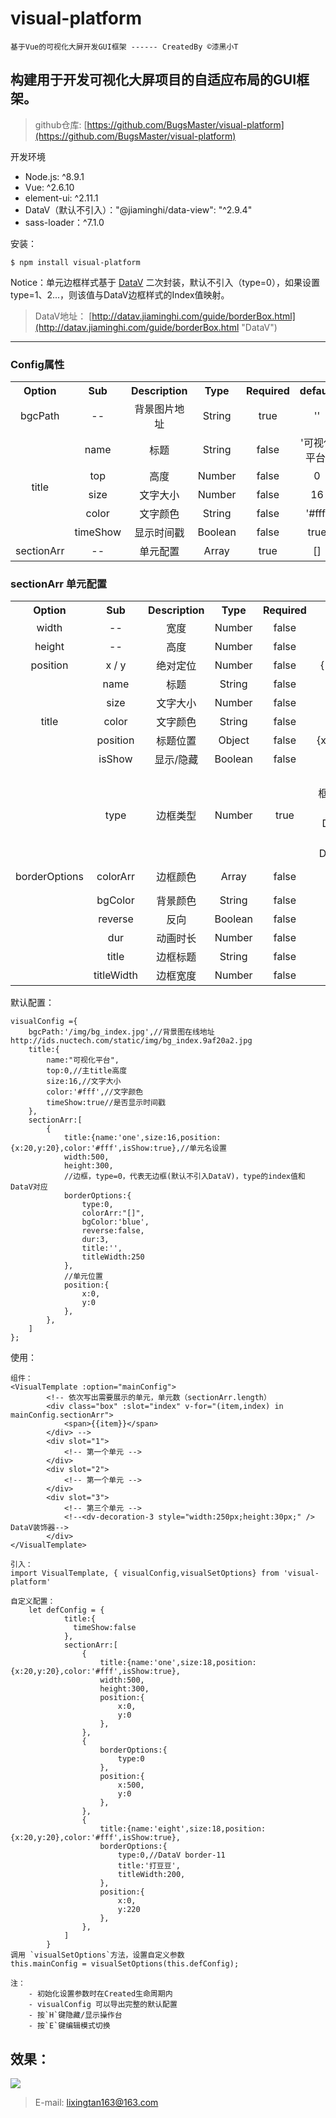 # visual-platform
	基于Vue的可视化大屏开发GUI框架 ------ CreatedBy ©漆黑小T

## 构建用于开发可视化大屏项目的自适应布局的GUI框架。 ##

>github仓库: [https://github.com/BugsMaster/visual-platform](https://github.com/BugsMaster/visual-platform)

开发环境

- Node.js: ^8.9.1
- Vue: ^2.6.10
- element-ui: ^2.11.1
- DataV（默认不引入）："@jiaminghi/data-view": "^2.9.4"
- sass-loader：^7.1.0

安装：

	$ npm install visual-platform

Notice：单元边框样式基于 [DataV](http://datav.jiaminghi.com/guide/borderBox.html "DataV") 二次封装，默认不引入（type=0），如果设置type=1、2...，则该值与DataV边框样式的Index值映射。
> 
>DataV地址： [http://datav.jiaminghi.com/guide/borderBox.html](http://datav.jiaminghi.com/guide/borderBox.html "DataV")

----------

### Config属性 ###

<table border="0" align="center" cellspacing="0" cellpadding="0">
    <tr>
        <th>Option</th>
		<th>Sub</th>
        <th>Description</th>
        <th>Type</th>
        <th>Required</th>
        <th>default</th>
    </tr>
 	<tr align="center">
		<td>bgcPath</td>
		<td>--</td>
        <td>背景图片地址</td>
        <td>String</td>
        <td>true</td>
		<td>''</td>
    </tr>
	<tr align="center">
        <td rowspan="5">title</td>
		<td>name</td>
		<td>标题</td>
        <td>String</td>
		<td>false</td>
        <td>'可视化平台'</td>
    </tr>
	<tr align="center">
		<td>top</td>
        <td>高度</td>
        <td>Number</td>
        <td>false</td>
		<td>0</td>
    </tr>
	<tr align="center">
		<td>size</td>
        <td>文字大小</td>
        <td>Number</td>
        <td>false</td>
		<td>16</td>
    </tr>
	<tr align="center">
		<td>color</td>
        <td>文字颜色</td>
        <td>String</td>
        <td>false</td>
		<td>'#fff'</td>
    </tr>
	<tr align="center">
		<td>timeShow</td>
        <td>显示时间戳</td>
        <td>Boolean</td>
        <td>false</td>
		<td>true</td>
    </tr>
    <tr align="center">
        <td>sectionArr</td>
		<td>--</td>
        <td>单元配置</td>
        <td>Array</td>
        <td>true</td>
		<td>[]</td>
    </tr>
</table>

### sectionArr 单元配置 ###

<table border="0" align="center" cellspacing="0" cellpadding="0">
	<tr>
        <th>Option</th>
		<th>Sub</th>
        <th>Description</th>
        <th>Type</th>
        <th>Required</th>
        <th>default</th>
    </tr>
	<tr align="center">
		<td>width</td>
		<td>--</td>
		<td>宽度</td>
        <td>Number</td>
		<td>false</td>
        <td>500</td>
    </tr>
	<tr align="center">
		<td>height</td>
		<td>--</td>
		<td>高度</td>
        <td>Number</td>
		<td>false</td>
        <td>300</td>
    </tr>
	<tr align="center">
		<td>position</td>
		<td>x / y</td>
		<td>绝对定位</td>
        <td>Number</td>
		<td>false</td>
        <td>{ x:0,y:0 }</td>
    </tr>
	<tr align="center">
		<td rowspan="5">title</td>
		<td>name</td>
		<td>标题</td>
        <td>String</td>
		<td>false</td>
        <td>''</td>
    </tr>
	<tr align="center">
		<td>size</td>
        <td>文字大小</td>
        <td>Number</td>
        <td>false</td>
		<td>16</td>
    </tr>
	<tr align="center">
		<td>color</td>
        <td>文字颜色</td>
        <td>String</td>
        <td>false</td>
		<td>'#fff'</td>
    </tr>
	<tr align="center">
		<td>position</td>
        <td>标题位置</td>
        <td>Object</td>
        <td>false</td>
		<td>{x:20,y:20}</td>
    </tr>
	<tr align="center">
		<td>isShow</td>
        <td>显示/隐藏</td>
        <td>Boolean</td>
        <td>false</td>
		<td>true</td>
    </tr>
	<tr align="center">
		<td rowspan="8">borderOptions</td>
		<td>type</td>
		<td>边框类型</td>
        <td>Number</td>
		<td>true</td>
        <td>0 (无边框，默认不引入DataV)，index和DataV对应</td>
    </tr>
	<tr align="center">
		<td>colorArr</td>
		<td>边框颜色</td>
        <td>Array</td>
		<td>false</td>
        <td>['red', 'green']</td>
    </tr>
	<tr align="center">
		<td>bgColor</td>
		<td>背景颜色</td>
        <td>String</td>
		<td>false</td>
        <td>'blue'</td>
    </tr>
	<tr align="center">
		<td>reverse</td>
		<td>反向</td>
        <td>Boolean</td>
        <td>false</td>
		<td>true</td>
    </tr>
	<tr align="center">
		<td>dur</td>
		<td>动画时长</td>
        <td>Number</td>
        <td>false</td>
		<td>3</td>
    </tr>
	<tr align="center">
		<td>title</td>
		<td>边框标题</td>
        <td>String</td>
        <td>false</td>
		<td>''</td>
    </tr>
	<tr align="center">
		<td>titleWidth</td>
		<td>边框宽度</td>
        <td>Number</td>
        <td>false</td>
		<td>250</td>
    </tr>
</table>

默认配置：

    visualConfig ={
	    bgcPath:'/img/bg_index.jpg',//背景图在线地址 http://ids.nuctech.com/static/img/bg_index.9af20a2.jpg
	    title:{
	        name:"可视化平台",
	        top:0,//主title高度
	        size:16,//文字大小
	        color:'#fff',//文字颜色
	        timeShow:true//是否显示时间戳
	    },
	    sectionArr:[
	        {
	           	title:{name:'one',size:16,position:{x:20,y:20},color:'#fff',isShow:true},//单元名设置
	           	width:500,
	           	height:300,
				//边框，type=0，代表无边框(默认不引入DataV)，type的index值和DataV对应
	           	borderOptions:{
	             	type:0,
	             	colorArr:"[]",
	             	bgColor:'blue',
	             	reverse:false,
	             	dur:3,
	             	title:'',
	             	titleWidth:250
	           	},
				//单元位置
	           	position:{
	             	x:0,
	             	y:0
	           	},
	        },
	    ]
	};


使用：

	组件：
	<VisualTemplate :option="mainConfig">
            <!-- 依次写出需要展示的单元，单元数（sectionArr.length）
            <div class="box" :slot="index" v-for="(item,index) in mainConfig.sectionArr">
                <span>{{item}}</span>   
            </div> -->
            <div slot="1">
                <!-- 第一个单元 -->
            </div>
            <div slot="2">
				<!-- 第一个单元 -->
            </div>
            <div slot="3">
				<!-- 第三个单元 -->
                <!--<dv-decoration-3 style="width:250px;height:30px;" /> DataV装饰器-->
            </div>
    </VisualTemplate>

	引入：
	import VisualTemplate, { visualConfig,visualSetOptions} from 'visual-platform'
	
	自定义配置：
		let	defConfig = {
               	title:{
                  timeShow:false  
                },
                sectionArr:[
                    {
                        title:{name:'one',size:18,position:{x:20,y:20},color:'#fff',isShow:true},
                        width:500,
                        height:300,
                        position:{
                            x:0,
                            y:0
                        },
                    },
                    {
                        borderOptions:{
                            type:0
                        },
                        position:{
                            x:500,
                            y:0
                        },
                    },
                    {
                        title:{name:'eight',size:18,position:{x:20,y:20},color:'#fff',isShow:true},
                        borderOptions:{
                            type:0,//DataV border-11
                            title:'打豆豆',
                            titleWidth:200,
                        },
                        position:{
                            x:0,
                            y:220
                        },
                    },
                ]
            }
	调用 `visualSetOptions`方法，设置自定义参数
	this.mainConfig = visualSetOptions(this.defConfig);
	
	注：
		- 初始化设置参数时在Created生命周期内
		- visualConfig 可以导出完整的默认配置
		- 按`H`键隐藏/显示操作台
        - 按`E`键编辑模式切换

## 效果： ##

![](https://img2020.cnblogs.com/blog/1079640/202008/1079640-20200810164306795-1780057224.png)

> E-mail: lixingtan163@163.com